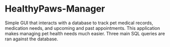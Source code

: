 # HealthyPaws-Manager
Simple GUI that interacts with a database to track pet medical records, medication needs, and upcoming and past appointments. This application makes managing pet health needs much easier. Three main SQL queries are ran against the database. 
